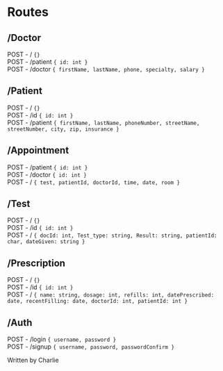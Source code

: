 
# Routes

## /Doctor
POST - / `{}`<br />
POST - /patient `{ id: int }`<br />
POST - /doctor `{ firstName, lastName, phone, specialty, salary }`

## /Patient

POST - / `{}`<br />
POST - /id `{ id: int }`<br />
POST - /patient `{ firstName, lastName, phoneNumber, streetName, streetNumber, city, zip, insurance }`

## /Appointment

POST - /patient `{ id: int }`<br />
POST - /doctor `{ id: int }`<br />
POST - / `{ test, patientId, doctorId, time, date, room }`

## /Test

POST - / `{}`<br />
POST - /id `{ id: int }`<br />
POST - / `{ docId: int, Test_type: string, Result: string, patientId: char, dateGiven: string }`<br />

## /Prescription

POST - / `{}`<br />
POST - /id `{ id: int }`<br />
POST - / `{ name: string, dosage: int, refills: int, datePrescribed: date, recentFilling: date, doctorId: int, patientId: int }`<br />

## /Auth

POST - /login `{ username, password }`<br />
POST - /signup `{ username, password, passwordConfirm }`

Written by Charlie
